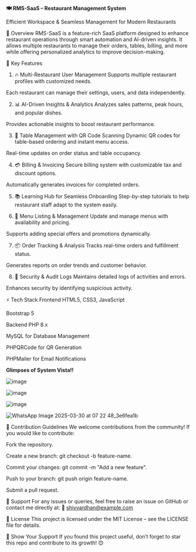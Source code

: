 **🍽️ RMS-SaaS – Restaurant Management System**

Efficient Workspace & Seamless Management for Modern Restaurants



🚀 Overview
RMS-SaaS is a feature-rich SaaS platform designed to enhance restaurant operations through smart automation and AI-driven insights. It allows multiple restaurants to manage their orders, tables, billing, and more while offering personalized analytics to improve decision-making.

🎯 Key Features
1. 🔥 Multi-Restaurant User Management
Supports multiple restaurant profiles with customized needs.

Each restaurant can manage their settings, users, and data independently.

2. 📊 AI-Driven Insights & Analytics
Analyzes sales patterns, peak hours, and popular dishes.

Provides actionable insights to boost restaurant performance.

3. 📱 Table Management with QR Code Scanning
Dynamic QR codes for table-based ordering and instant menu access.

Real-time updates on order status and table occupancy.

4. 💳 Billing & Invoicing
Secure billing system with customizable tax and discount options.

Automatically generates invoices for completed orders.

5. 📚 Learning Hub for Seamless Onboarding
Step-by-step tutorials to help restaurant staff adapt to the system easily.

6. 🍔 Menu Listing & Management
Update and manage menus with availability and pricing.

Supports adding special offers and promotions dynamically.

7. 📦 Order Tracking & Analysis
Tracks real-time orders and fulfillment status.

Generates reports on order trends and customer behavior.

8. 🔐 Security & Audit Logs
Maintains detailed logs of activities and errors.

Enhances security by identifying suspicious activity.

⚡ Tech Stack
Frontend
HTML5, CSS3, JavaScript

Bootstrap 5

Backend
PHP 8.x

MySQL for Database Management

PHPQRCode for QR Generation

PHPMailer for Email Notifications

**Glimpses of System Vista!!**

![image](https://github.com/user-attachments/assets/39e5567d-ea75-4bef-a525-3702db282653)

![image](https://github.com/user-attachments/assets/11a63cc1-64cc-47f3-a9ac-1e1eaa142d11)

![image](https://github.com/user-attachments/assets/f3b03798-bb5e-4da5-ad06-19f05465b9cd)

![WhatsApp Image 2025-03-30 at 07 22 48_3e6fea1b](https://github.com/user-attachments/assets/f275639b-b60f-4ac4-965f-df68ea821069)

🤝 Contribution Guidelines
We welcome contributions from the community! If you would like to contribute:

Fork the repository.

Create a new branch: git checkout -b feature-name.

Commit your changes: git commit -m "Add a new feature".

Push to your branch: git push origin feature-name.

Submit a pull request.

📧 Support
For any issues or queries, feel free to raise an issue on GitHub or contact me directly at:
📩 shivvardhan@example.com

📜 License
This project is licensed under the MIT License – see the LICENSE file for details.

🌟 Show Your Support
If you found this project useful, don’t forget to star this repo and contribute to its growth! 😊

